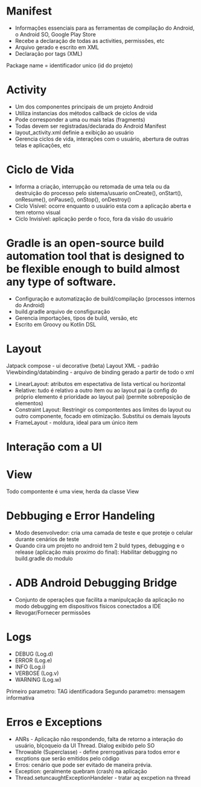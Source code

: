 # Manifest
- Informações essenciais para as ferramentas de compilação do Android, o Android SO, Google Play Store
- Recebe a declaração de todas as activities, permissões, etc
- Arquivo gerado e escrito em XML
- Declaração por tags (XML)

Package name = identificador unico (id do projeto)

# Activity
- Um dos componentes principais de um projeto Android
- Utiliza instancias dos métodos callback de ciclos de vida
- Pode corresponder a uma ou mais telas (fragments)
- Todas devem ser registradas/declarada do Android Manifest
- layout_activity.xml definie a exibição ao usuário
- Gerencia ciclos de vida, interações com o usuário, abertura de outras telas e aplicações, etc

# Ciclo de Vida
- Informa a criação, interrupção ou retomada de uma tela ou da destruição do processo pelo sistema/usuario
onCreate(), onStart(), onResume(), onPause(), onStop(), onDestroy()
- Ciclo Visível: ocorre enquanto o usuário esta com a aplicação aberta e tem retorno visual
- Ciclo Invisível: aplicação perde o foco, fora da visão do usuário

# Gradle is an open-source build automation tool that is designed to be flexible enough to build almost any type of software. 
- Configuração e automatização de build/compilação (processos internos do Android)
- build.gradle arquivo de consfiguração
- Gerencia importações, tipos de build, versão, etc
- Escrito em Groovy ou Kotlin DSL

# Layout
Jatpack compose - ui decorative (beta)
Layout XML - padrão
Viewbinding/databinding - arquivo de binding gerado a partir de todo o xml
 - LinearLayout: atributos em espectativa de lista vertical ou horizontal
 - Relative: tudo é relativo a outro item ou ao layout pai (a config do próprio elemento é prioridade ao layout pai) (permite sobreposição de elementos)
 - Constraint Layout: Restringir os compontentes aos limites do layout ou outro componente, focado em otimização. Substitui os demais layouts
 - FrameLayout - moldura, ideal para um único item

# Interação com a UI

 

# View
Todo compontente é uma view, herda da classe View

# Debbuging e Error Handeling
- Modo desenvolvedor: cria uma camada de teste e que proteje o celular durante cenários de teste
- Quando cira um projeto no android tem 2 buld types, debugging e o release (aplicação mais proximo do final): Habilitar debugging no build.gradle do modulo
- # ADB Android Debugging Bridge
- Conjunto de operações que facilita a manipulçação da aplicação no modo debugging em dispositivos físicos conectados a IDE
- Revogar/Fornecer permissões

# Logs
- DEBUG (Log.d)
- ERROR (Log.e)
- INFO (Log.i)
- VERBOSE (Log.v)
- WARNING (Log.w)

Primeiro parametro: TAG identificadora
Segundo parametro: mensagem informativa

# Erros e Exceptions
- ANRs - Aplicação não respondendo, falta de retorno a interação do usuário, blçoqueio da UI Thread. Dialog exibido pelo SO
- Throwable (Superclasse) - define prerrogativas para todos error e excptions que  serão emitidos pelo código
- Erros: cenário que pode ser evitado de maneira prévia. 
- Exception: geralmente quebram (crash) na aplicação 
- Thread.setuncaughtExceptionHandeler - tratar aq excpetion na thread
